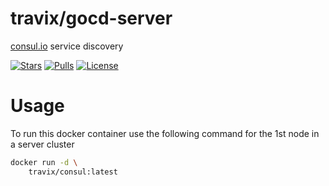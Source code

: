 # travix/gocd-server

[consul.io](https://www.consul.io/) service discovery

[![Stars](https://img.shields.io/docker/stars/travix/consul.svg)](https://hub.docker.com/r/travix/consul/)
[![Pulls](https://img.shields.io/docker/pulls/travix/consul.svg)](https://hub.docker.com/r/travix/consul/)
[![License](https://img.shields.io/github/license/Travix-International/docker-consul.svg)](https://github.com/Travix-International/docker-consul/blob/master/LICENSE)

# Usage

To run this docker container use the following command for the 1st node in a server cluster

```sh
docker run -d \
    travix/consul:latest
```
